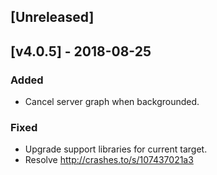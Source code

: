 ## [Unreleased]

## [v4.0.5] - 2018-08-25

### Added

- Cancel server graph when backgrounded.

### Fixed

- Upgrade support libraries for current target.
- Resolve http://crashes.to/s/107437021a3
